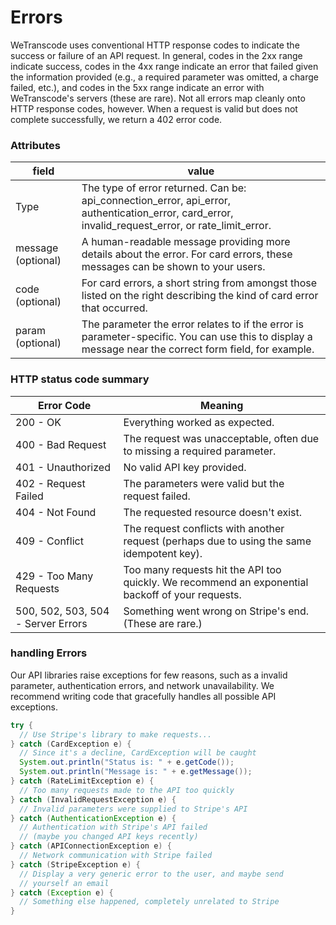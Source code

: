# Errors


WeTranscode uses conventional HTTP response codes to indicate the success or failure of an API request. In general, codes in the 2xx range indicate success, codes in the 4xx range indicate an error that failed given the information provided (e.g., a required parameter was omitted, a charge failed, etc.), and codes in the 5xx range indicate an error with WeTranscode's servers (these are rare).
Not all errors map cleanly onto HTTP response codes, however. When a request is valid but does not complete successfully, we return a 402 error code.

### Attributes
field | value
---------- | -------
Type | The type of error returned. Can be: api_connection_error, api_error, authentication_error, card_error, invalid_request_error, or rate_limit_error.
message (optional) | A human-readable message providing more details about the error. For card errors, these messages can be shown to your users.
code (optional) | For card errors, a short string from amongst those listed on the right describing the kind of card error that occurred.
param (optional) | The parameter the error relates to if the error is parameter-specific. You can use this to display a message near the correct form field, for example.


### HTTP status code summary

Error Code | Meaning
---------- | -------
200 - OK   | Everything worked as expected.
400 - Bad Request	| The request was unacceptable, often due to missing a required parameter.
401 - Unauthorized	| No valid API key provided.
402 - Request Failed	| The parameters were valid but the request failed.
404 - Not Found	| The requested resource doesn't exist.
409 - Conflict	| The request conflicts with another request (perhaps due to using the same idempotent key).
429 - Too Many Requests	| Too many requests hit the API too quickly. We recommend an exponential backoff of your requests.
500, 502, 503, 504 - Server Errors	| Something went wrong on Stripe's end. (These are rare.)


### handling Errors
Our API libraries raise exceptions for few reasons, such as a invalid parameter, authentication errors, and network unavailability. 
We recommend writing code that gracefully handles all possible API exceptions.

```java
try {
  // Use Stripe's library to make requests...
} catch (CardException e) {
  // Since it's a decline, CardException will be caught
  System.out.println("Status is: " + e.getCode());
  System.out.println("Message is: " + e.getMessage());
} catch (RateLimitException e) {
  // Too many requests made to the API too quickly
} catch (InvalidRequestException e) {
  // Invalid parameters were supplied to Stripe's API
} catch (AuthenticationException e) {
  // Authentication with Stripe's API failed
  // (maybe you changed API keys recently)
} catch (APIConnectionException e) {
  // Network communication with Stripe failed
} catch (StripeException e) {
  // Display a very generic error to the user, and maybe send
  // yourself an email
} catch (Exception e) {
  // Something else happened, completely unrelated to Stripe
}
```
